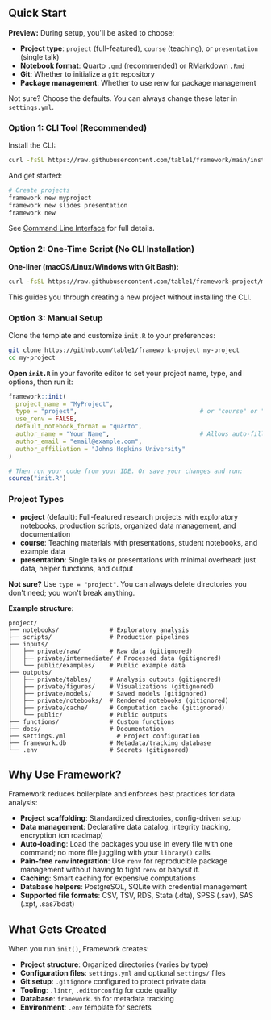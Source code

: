## Quick Start

**Preview:** During setup, you'll be asked to choose:
- **Project type**: `project` (full-featured), `course` (teaching), or `presentation` (single talk)
- **Notebook format**: Quarto `.qmd` (recommended) or RMarkdown `.Rmd`
- **Git**: Whether to initialize a `git` repository
- **Package management**: Whether to use renv for package management

Not sure? Choose the defaults. You can always change these later in `settings.yml`.

### Option 1: CLI Tool (Recommended)

Install the CLI:

```bash
curl -fsSL https://raw.githubusercontent.com/table1/framework/main/inst/bin/install-cli.sh | bash
```

And get started:

```bash
# Create projects
framework new myproject
framework new slides presentation
framework new
```

See [Command Line Interface](#command-line-interface) for full details.

### Option 2: One-Time Script (No CLI Installation)

**One-liner (macOS/Linux/Windows with Git Bash):**
```bash
curl -fsSL https://raw.githubusercontent.com/table1/framework-project/main/new-project.sh | bash
```

This guides you through creating a new project without installing the CLI.

### Option 3: Manual Setup

Clone the template and customize `init.R` to your preferences:

```bash
git clone https://github.com/table1/framework-project my-project
cd my-project
```

**Open `init.R`** in your favorite editor to set your project name, type, and options, then run it:

```r
framework::init(
  project_name = "MyProject",
  type = "project",                                  # or "course" or "presentation"
  use_renv = FALSE,
  default_notebook_format = "quarto",
  author_name = "Your Name",                         # Allows auto-filling Notebook author (optional)
  author_email = "email@example.com", 
  author_affiliation = "Johns Hopkins University"  
)

# Then run your code from your IDE. Or save your changes and run:
source("init.R")
```

### Project Types

- **project** (default): Full-featured research projects with exploratory notebooks, production scripts, organized data management, and documentation
- **course**: Teaching materials with presentations, student notebooks, and example data
- **presentation**: Single talks or presentations with minimal overhead: just data, helper functions, and output

**Not sure?** Use `type = "project"`. You can always delete directories you don't need; you won't break anything.

**Example structure:**

```
project/
├── notebooks/              # Exploratory analysis
├── scripts/                # Production pipelines
├── inputs/
│   ├── private/raw/        # Raw data (gitignored)
│   ├── private/intermediate/ # Processed data (gitignored)
│   └── public/examples/    # Public example data
├── outputs/
│   ├── private/tables/     # Analysis outputs (gitignored)
│   ├── private/figures/    # Visualizations (gitignored)
│   ├── private/models/     # Saved models (gitignored)
│   ├── private/notebooks/  # Rendered notebooks (gitignored)
│   ├── private/cache/      # Computation cache (gitignored)
│   └── public/             # Public outputs
├── functions/              # Custom functions
├── docs/                   # Documentation
├── settings.yml              # Project configuration
├── framework.db            # Metadata/tracking database
└── .env                    # Secrets (gitignored)
```

## Why Use Framework?

Framework reduces boilerplate and enforces best practices for data analysis:

- **Project scaffolding**: Standardized directories, config-driven setup
- **Data management**: Declarative data catalog, integrity tracking, encryption (on roadmap)
- **Auto-loading**: Load the packages you use in every file with one command; no more file juggling with your `library()` calls
- **Pain-free `renv` integration**: Use `renv` for reproducible package management without having to fight `renv` or babysit it.
- **Caching**: Smart caching for expensive computations
- **Database helpers**: PostgreSQL, SQLite with credential management
- **Supported file formats**: CSV, TSV, RDS, Stata (.dta), SPSS (.sav), SAS (.xpt, .sas7bdat)

## What Gets Created

When you run `init()`, Framework creates:

- **Project structure**: Organized directories (varies by type)
- **Configuration files**: `settings.yml` and optional `settings/` files
- **Git setup**: `.gitignore` configured to protect private data
- **Tooling**: `.lintr`, `.editorconfig` for code quality
- **Database**: `framework.db` for metadata tracking
- **Environment**: `.env` template for secrets
